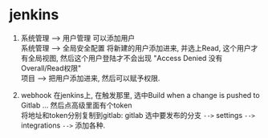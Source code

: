 # jenkins
1. 系统管理 --> 用户管理 可以添加用户  
系统管理 --> 全局安全配置 将新建的用户添加进来, 并选上Read, 这个用户才有全局视图, 然后这个用户登陆才不会出现 "Access Denied 没有Overall/Read权限"  
项目 --> 把用户添加进来, 然后可以赋予权限.  

2. webhook
在jenkins上, 在触发那里, 选中Build when a change is pushed to Gitlab ... 然后点高级里面有个token  
将地址和token分别复制到gitlab: gitlab 选中要发布的分支 `-->` settings `-->` integrations `-->` 添加各种.  
